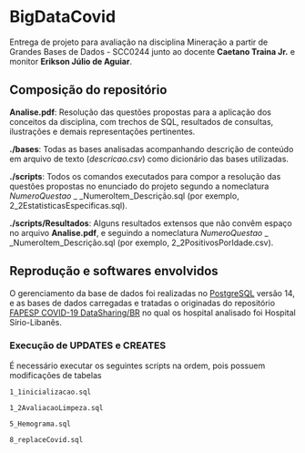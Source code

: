 # BigDataCovid
Entrega de projeto para avaliação na disciplina Mineração a partir de Grandes Bases de Dados - SCC0244 junto ao docente **Caetano Traina Jr.** e monitor **Erikson Júlio de Aguiar**.

## Composição do repositório
**Analise.pdf**: Resolução das questões propostas para a aplicação dos conceitos da disciplina, com trechos de SQL, resultados de consultas, ilustrações e demais representações pertinentes.

**./bases**: Todas as bases analisadas acompanhando descrição de conteúdo em arquivo de texto (*descricao.csv*) como dicionário das bases utilizadas.

**./scripts**: Todos os comandos executados para compor a resolução das questões propostas no enunciado do projeto segundo a nomeclatura _NumeroQuestao_ _ _NumeroItem_Descrição.sql (por exemplo, 2_2EstatisticasEspecificas.sql).

**./scripts/Resultados**: Alguns resultados extensos que não convêm espaço no arquivo **Analise.pdf**, e seguindo a nomeclatura _NumeroQuestao_ _ _NumeroItem_Descrição.sql (por exemplo, 2_2PositivosPorIdade.csv).

## Reprodução e softwares envolvidos

O gerenciamento da base de dados foi realizadas no [PostgreSQL](https://www.postgresql.org/) versão 14, e as bases de dados carregadas e tratadas o originadas do repositório [FAPESP COVID-19 DataSharing/BR](https://repositoriodatasharingfapesp.uspdigital.usp.br/) no qual os hospital analisado foi Hospital Sírio-Libanês.


### Execução de UPDATES e CREATES
É necessário executar os seguintes scripts na ordem, pois possuem modificações de tabelas
```
1_1inicializacao.sql
```
```
1_2AvaliacaoLimpeza.sql
```
```
5_Hemograma.sql
```
```
8_replaceCovid.sql
```
